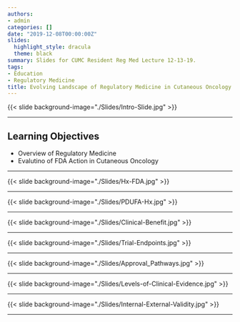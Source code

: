 ```yaml
---
authors: 
- admin
categories: []
date: "2019-12-08T00:00:00Z"
slides:
  highlight_style: dracula
  theme: black
summary: Slides for CUMC Resident Reg Med Lecture 12-13-19.
tags: 
- Education
- Regulatory Medicine
title: Evolving Landscape of Regulatory Medicine in Cutaneous Oncology
---
```


{{< slide background-image="./Slides/Intro-Slide.jpg" >}}


---

## Learning Objectives

- Overview of Regulatory Medicine
- Evalutino of FDA Action in Cutaneous Oncology

---

{{< slide background-image="./Slides/Hx-FDA.jpg" >}}  

---

{{< slide background-image="./Slides/PDUFA-Hx.jpg" >}}  

---

{{< slide background-image="./Slides/Clinical-Benefit.jpg" >}}  

---

{{< slide background-image="./Slides/Trial-Endpoints.jpg" >}}  

---

{{< slide background-image="./Slides/Approval_Pathways.jpg" >}}  

---

{{< slide background-image="./Slides/Levels-of-Clinical-Evidence.jpg" >}}  

---

{{< slide background-image="./Slides/Internal-External-Validity.jpg" >}}  

---